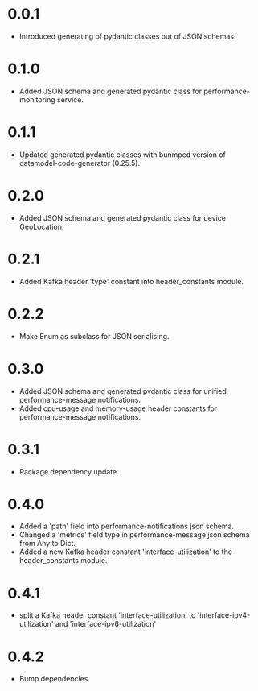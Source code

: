 # 0.0.1
- Introduced generating of pydantic classes out of JSON schemas.

# 0.1.0
- Added JSON schema and generated pydantic class for performance-monitoring service.

# 0.1.1
- Updated generated pydantic classes with bunmped version
  of datamodel-code-generator (0.25.5).

# 0.2.0
- Added JSON schema and generated pydantic class for device GeoLocation.

# 0.2.1
- Added Kafka header 'type' constant into header_constants module.

# 0.2.2
- Make Enum as subclass for JSON serialising.

# 0.3.0
- Added JSON schema and generated pydantic class for unified performance-message notifications.
- Added cpu-usage and memory-usage header constants for performance-message notifications.

# 0.3.1
- Package dependency update

# 0.4.0
- Added a 'path' field into performance-notifications json schema.
- Changed a 'metrics' field type in performance-message json schema from Any to Dict.
- Added a new Kafka header constant 'interface-utilization' to the header_constants module.

# 0.4.1
- split a Kafka header constant 'interface-utilization' to 'interface-ipv4-utilization' and 'interface-ipv6-utilization'

# 0.4.2
- Bump dependencies.
